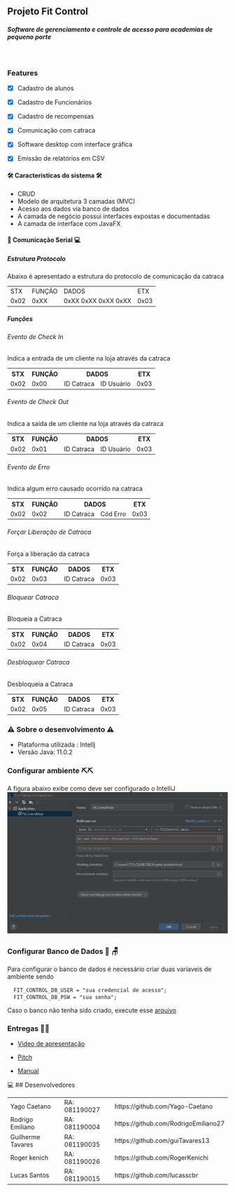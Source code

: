 ## Projeto Fit Control
<h5>Software de gerenciamento e controle de acesso para academias de pequeno porte<h5><br/>

<!--te-->

### Features

- [x] Cadastro de alunos
- [x] Cadastro de Funcionários
- [x] Cadastro de recompensas
- [x] Comunicação com catraca
- [x] Software desktop com interface gráfica
- [x] Emissão de relatórios em CSV


#### 🛠 Caracteristicas do sistema 🛠
* CRUD 
* Modelo de arquitetura 3 camadas (MVC)
* Acesso aos dados via banco de dados
* A camada de negócio possui interfaces expostas e documentadas
* A camada de interface com JavaFX


 #### 🔌 Comunicação Serial  💻 

##### Estrutura Protocolo

Abaixo é apresentado a estrutura do protocolo de comunicação da catraca

 <table>
    <tr>
      <td>STX</td>
      <td>FUNÇÃO</td>
      <td>DADOS</td>
      <td>ETX</td>
    </tr>
    <tr>
      <td>0x02</td>
      <td>0xXX</td>
      <td>0xXX 0xXX 0xXX 0xXX</td>
      <td>0x03</td>
    </tr>
 </table>

##### Funções

###### Evento de Check In

Indica a entrada de um cliente na loja através da catraca

<table>
 <tr>
      <th>STX</th>
      <th>FUNÇÃO</th>
      <th colspan="2">DADOS</th>
      <th>ETX</th>
    </tr>
    <tr>
      <td>0x02</td>
      <td>0x00</td>
      <td>ID Catraca</td>
      <td>ID Usuário</td>
      <td>0x03</td>
    </tr>
</table>


###### Evento de Check Out

Indica a saída de um cliente na loja através da catraca

<table>
 <tr>
      <th>STX</th>
      <th>FUNÇÃO</th>
      <th colspan="2">DADOS</th>
      <th>ETX</th>
    </tr>
    <tr>
      <td>0x02</td>
      <td>0x01</td>
      <td>ID Catraca</td>
      <td>ID Usuário</td>
      <td>0x03</td>
    </tr>
</table>

###### Evento de Erro

Indica algum erro causado ocorrido na catraca

<table>
 <tr>
      <th>STX</th>
      <th>FUNÇÃO</th>
      <th colspan="2">DADOS</th>
      <th>ETX</th>
    </tr>
    <tr>
      <td>0x02</td>
      <td>0x02</td>
      <td>ID Catraca</td>
      <td>Cód Erro</td>
      <td>0x03</td>
    </tr>
</table>

###### Forçar Liberação de Catraca

Força a liberação da catraca

<table>
 <tr>
      <th>STX</th>
      <th>FUNÇÃO</th>
      <th>DADOS</th>
      <th>ETX</th>
    </tr>
    <tr>
      <td>0x02</td>
      <td>0x03</td>
      <td>ID Catraca</td>
      <td>0x03</td>
    </tr>
</table>


###### Bloquear Catraca

Bloqueia a Catraca

<table>
 <tr>
      <th>STX</th>
      <th>FUNÇÃO</th>
      <th>DADOS</th>
      <th>ETX</th>
    </tr>
    <tr>
      <td>0x02</td>
      <td>0x04</td>
      <td>ID Catraca</td>
      <td>0x03</td>
    </tr>
</table>

###### Desbloquear Catraca

Desbloqueia a Catraca

<table>
 <tr>
      <th>STX</th>
      <th>FUNÇÃO</th>
      <th>DADOS</th>
      <th>ETX</th>
    </tr>
    <tr>
      <td>0x02</td>
      <td>0x05</td>
      <td>ID Catraca</td>
      <td>0x03</td>
    </tr>
</table>

 ### ⚠️ Sobre o desenvolvimento ⚠️

- Plataforma utilizada : Intellj
- Versão Java: 11.0.2

### Configurar ambiente ⛏⛏

A figura abaixo exibe como deve ser configurado o IntelliJ
![Configuração do IntelliJ](./setup.png)

### Configurar Banco de Dados  🎲  🪑

Para configurar o banco de dados é necessário criar duas variaveis de ambiente sendo


```
  FIT_CONTROL_DB_USER = "sua credencial de acesso";
  FIT_CONTROL_DB_PSW = "sua senha";
```

Caso o banco não tenha sido criado, execute esse [arquivo](./MySQL/CriaBancoFitControl.sql)

### Entregas 💪😎

- [Video de apresentação](https://youtu.be/LIOv_CFsBhI)

- [Pitch](https://www.youtube.com/watch?v=MOzfB_MDtQE)

- [Manual](./docs/manual.pdf)


💻 ## Desenvolvedores

<table>
    <tr>
        <td>Yago Caetano</td>
        <td>RA: 081190027</td>
				<td>https://github.com/Yago-Caetano</td>
    </tr>
    <tr>
        <td>Rodrigo Emiliano</td>
        <td>RA: 081190004</td>
				<td>https://github.com/RodrigoEmiliano27</td>
    </tr>
    <tr>
        <td>Guilherme Tavares</td>
        <td>RA: 081190035</td>
				<td>https://github.com/guiTavares13</td>
    </tr>
    <tr>
        <td>Roger kenich</td>
        <td>RA: 081190026</td>
				<td>https://github.com/RogerKenichi</td>
    </tr>
    <tr>
        <td>Lucas Santos</td>
        <td>RA: 081190015</td>
				<td>https://github.com/lucasscbr</td>
    </tr>
</table>
